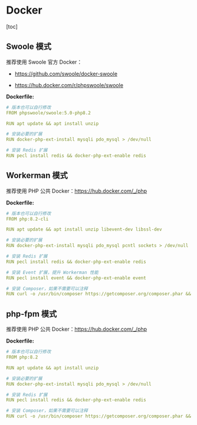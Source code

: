 # Docker

[toc]

## Swoole 模式

推荐使用 Swoole 官方 Docker：

* <https://github.com/swoole/docker-swoole>

* <https://hub.docker.com/r/phpswoole/swoole>

**Dockerfile:**

```yml
# 版本也可以自行修改
FROM phpswoole/swoole:5.0-php8.2

RUN apt update && apt install unzip

# 安装必要的扩展
RUN docker-php-ext-install mysqli pdo_mysql > /dev/null

# 安装 Redis 扩展
RUN pecl install redis && docker-php-ext-enable redis
```

## Workerman 模式

推荐使用 PHP 公共 Docker：<https://hub.docker.com/_/php>

**Dockerfile:**

```yml
# 版本也可以自行修改
FROM php:8.2-cli

RUN apt update && apt install unzip libevent-dev libssl-dev

# 安装必要的扩展
RUN docker-php-ext-install mysqli pdo_mysql pcntl sockets > /dev/null

# 安装 Redis 扩展
RUN pecl install redis && docker-php-ext-enable redis

# 安装 Event 扩展，提升 Workerman 性能
RUN pecl install event && docker-php-ext-enable event

# 安装 Composer，如果不需要可以注释
RUN curl -o /usr/bin/composer https://getcomposer.org/composer.phar && chmod +x /usr/bin/composer
```

## php-fpm 模式

推荐使用 PHP 公共 Docker：<https://hub.docker.com/_/php>

**Dockerfile:**

```yml
# 版本也可以自行修改
FROM php:8.2

RUN apt update && apt install unzip

# 安装必要的扩展
RUN docker-php-ext-install mysqli pdo_mysql > /dev/null

# 安装 Redis 扩展
RUN pecl install redis && docker-php-ext-enable redis

# 安装 Composer，如果不需要可以注释
RUN curl -o /usr/bin/composer https://getcomposer.org/composer.phar && chmod +x /usr/bin/composer
```
